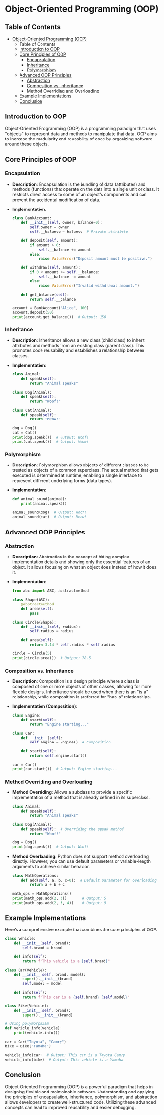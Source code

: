 # Object-Oriented Programming (OOP)

## Table of Contents

- [Object-Oriented Programming (OOP)](#object-oriented-programming-oop)
  - [Table of Contents](#table-of-contents)
  - [Introduction to OOP](#introduction-to-oop)
  - [Core Principles of OOP](#core-principles-of-oop)
    - [Encapsulation](#encapsulation)
    - [Inheritance](#inheritance)
    - [Polymorphism](#polymorphism)
  - [Advanced OOP Principles](#advanced-oop-principles)
    - [Abstraction](#abstraction)
    - [Composition vs. Inheritance](#composition-vs-inheritance)
    - [Method Overriding and Overloading](#method-overriding-and-overloading)
  - [Example Implementations](#example-implementations)
  - [Conclusion](#conclusion)

## Introduction to OOP

Object-Oriented Programming (OOP) is a programming paradigm that uses "objects" to represent data and methods to manipulate that data. OOP aims to increase the modularity and reusability of code by organizing software around these objects.

## Core Principles of OOP

### Encapsulation

- **Description**: Encapsulation is the bundling of data (attributes) and methods (functions) that operate on the data into a single unit or class. It restricts direct access to some of an object's components and can prevent the accidental modification of data.
- **Implementation**:

    ```python
    class BankAccount:
        def __init__(self, owner, balance=0):
            self.owner = owner
            self.__balance = balance  # Private attribute

        def deposit(self, amount):
            if amount > 0:
                self.__balance += amount
            else:
                raise ValueError("Deposit amount must be positive.")

        def withdraw(self, amount):
            if 0 < amount <= self.__balance:
                self.__balance -= amount
            else:
                raise ValueError("Invalid withdrawal amount.")

        def get_balance(self):
            return self.__balance

    account = BankAccount("Alice", 100)
    account.deposit(50)
    print(account.get_balance())  # Output: 150
    ```

### Inheritance

- **Description**: Inheritance allows a new class (child class) to inherit attributes and methods from an existing class (parent class). This promotes code reusability and establishes a relationship between classes.
- **Implementation**:

    ```python
    class Animal:
        def speak(self):
            return "Animal speaks"

    class Dog(Animal):
        def speak(self):
            return "Woof!"

    class Cat(Animal):
        def speak(self):
            return "Meow!"

    dog = Dog()
    cat = Cat()
    print(dog.speak())  # Output: Woof!
    print(cat.speak())  # Output: Meow!
    ```

### Polymorphism

- **Description**: Polymorphism allows objects of different classes to be treated as objects of a common superclass. The actual method that gets executed is determined at runtime, enabling a single interface to represent different underlying forms (data types).
- **Implementation**:

    ```python
    def animal_sound(animal):
        print(animal.speak())

    animal_sound(dog)  # Output: Woof!
    animal_sound(cat)  # Output: Meow!
    ```

## Advanced OOP Principles

### Abstraction

- **Description**: Abstraction is the concept of hiding complex implementation details and showing only the essential features of an object. It allows focusing on what an object does instead of how it does it.
- **Implementation**:

    ```python
    from abc import ABC, abstractmethod

    class Shape(ABC):
        @abstractmethod
        def area(self):
            pass

    class Circle(Shape):
        def __init__(self, radius):
            self.radius = radius

        def area(self):
            return 3.14 * self.radius * self.radius

    circle = Circle(5)
    print(circle.area())  # Output: 78.5
    ```

### Composition vs. Inheritance

- **Description**: Composition is a design principle where a class is composed of one or more objects of other classes, allowing for more flexible designs. Inheritance should be used when there is an "is-a" relationship, while composition is preferred for "has-a" relationships.
- **Implementation (Composition)**:

    ```python
    class Engine:
        def start(self):
            return "Engine starting..."

    class Car:
        def __init__(self):
            self.engine = Engine()  # Composition

        def start(self):
            return self.engine.start()

    car = Car()
    print(car.start())  # Output: Engine starting...
    ```

### Method Overriding and Overloading

- **Method Overriding**: Allows a subclass to provide a specific implementation of a method that is already defined in its superclass.

    ```python
    class Animal:
        def speak(self):
            return "Animal speaks"

    class Dog(Animal):
        def speak(self):  # Overriding the speak method
            return "Woof!"

    dog = Dog()
    print(dog.speak())  # Output: Woof!
    ```

- **Method Overloading**: Python does not support method overloading directly. However, you can use default parameters or variable-length arguments to achieve similar behavior.

    ```python
    class MathOperations:
        def add(self, a, b, c=0):  # Default parameter for overloading
            return a + b + c

    math_ops = MathOperations()
    print(math_ops.add(2, 3))       # Output: 5
    print(math_ops.add(2, 3, 4))    # Output: 9
    ```

## Example Implementations

Here’s a comprehensive example that combines the core principles of OOP:

```python
class Vehicle:
    def __init__(self, brand):
        self.brand = brand

    def info(self):
        return f"This vehicle is a {self.brand}"

class Car(Vehicle):
    def __init__(self, brand, model):
        super().__init__(brand)
        self.model = model

    def info(self):
        return f"This car is a {self.brand} {self.model}"

class Bike(Vehicle):
    def __init__(self, brand):
        super().__init__(brand)

# Using polymorphism
def vehicle_info(vehicle):
    print(vehicle.info())

car = Car("Toyota", "Camry")
bike = Bike("Yamaha")

vehicle_info(car)  # Output: This car is a Toyota Camry
vehicle_info(bike)  # Output: This vehicle is a Yamaha
```

## Conclusion

Object-Oriented Programming (OOP) is a powerful paradigm that helps in designing flexible and maintainable software. Understanding and applying the principles of encapsulation, inheritance, polymorphism, and abstraction allows developers to create well-structured code. Utilizing these advanced concepts can lead to improved reusability and easier debugging.
